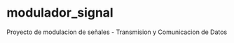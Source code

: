 modulador_signal
================

Proyecto de modulacion de señales - Transmision y Comunicacion de Datos